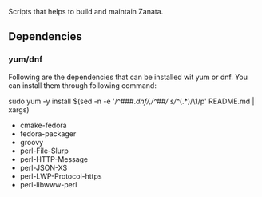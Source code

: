 Scripts that helps to build and maintain Zanata.

## Dependencies

### yum/dnf
Following are the dependencies that can be installed wit yum or dnf.
You can install them through following command:

sudo yum -y install $(sed -n -e '/^###.*dnf/,/^##/ s/^*\(.*\)/\1/p' README.md | xargs)

* cmake-fedora
* fedora-packager
* groovy
* perl-File-Slurp
* perl-HTTP-Message
* perl-JSON-XS
* perl-LWP-Protocol-https
* perl-libwww-perl
